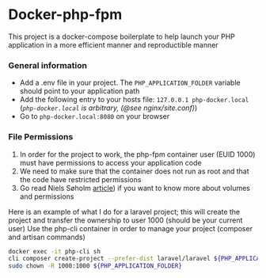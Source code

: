 # Docker-php-fpm

This project is a docker-compose boilerplate to help launch your PHP application in a more efficient manner and reproductible manner

### General information
* Add a .env file in your project. The `PHP_APPLICATION_FOLDER` variable should point to your application path
* Add the following entry to your hosts file: `127.0.0.1 php-docker.local` (*`php-docker.local` is arbitrary, (@see nginx/site.conf)*)
* Go to `php-docker.local:8080` on your browser

### File Permissions

 1. In order for the project to work, the php-fpm container user (EUID 1000) must have permissions to access your application code
 2. We need to make sure that the container does not run as root and that the code have restricted permissions
 3. Go read Niels Søholm [article](https://medium.com/@nielssj/docker-volumes-and-file-system-permissions-772c1aee23ca)) if you want to know more about volumes and permissions

Here is an example of what I do for a laravel project; this will create the project and transfer the ownership to user 1000 (should be your current user)
Use the php-cli container in order to manage your project (composer and artisan commands)

```sh
docker exec -it php-cli sh
cli composer create-project --prefer-dist laravel/laravel ${PHP_APPLICATION_FOLDER}
sudo chown -R 1000:1000 ${PHP_APPLICATION_FOLDER}
```
